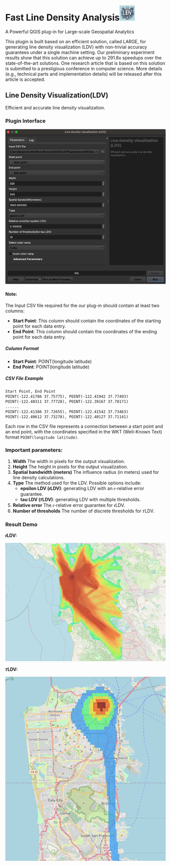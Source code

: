 # Fast Line Density Analysis<img src="README.assets/icon.png" alt="icon" style="zoom:200%;" />

A Powerful QGIS plug-in for Large-scale Geospatial Analytics

This plugin is built based on an efficient solution, called LARGE, for generating line density visualization (LDV) with non-trivial accuracy guarantees under a single machine setting. Our preliminary experiment results show that this solution can achieve up to 291.8x speedups over the state-of-the-art solutions. One research article that is based on this solution is submitted to a prestigious conference in computer science. More details (e.g., technical parts and implementation details) will be released after this article is accepted.

## Line Density Visualization(LDV)

Efficient and accurate line density visualization.

### **Plugin Interface**

![image-20250319135008590](README.assets/image-20250319135008590.png)

#### Note:

The Input CSV file required for the our plug-in should contain at least two columns:

- **Start Point**: This column should contain the coordinates of the starting point for each data entry.
- **End Point**: This column should contain the coordinates of the ending point for each data entry.

##### **Column Format**

- **Start Point**: POINT(longitude latitude)
- **End Point**: POINT(longitude latitude)

##### CSV File Example

```
Start Point, End Point
POINT(-122.41786 37.75775), POINT(-122.41942 37.77493)
POINT(-122.40311 37.77728), POINT(-122.39167 37.78171)
......
POINT(-122.41386 37.72655), POINT(-122.41542 37.73463)
POINT(-122.40612 37.73278), POINT(-122.40127 37.71141)
```

Each row in the CSV file represents a connection between a start point and an end point, with the coordinates specified in the WKT (Well-Known Text) format `POINT(longitude latitude)`.

### **Important parameters:**

1. **Width** 
   The width in pixels for the output visualization.
2. **Height** 
   The height in pixels for the output visualization.
3. **Spatial bandwidth (meters)** 
   The influence radius (in meters) used for line density calculations.
4. **Type** 
   The method used for the LDV. Possible options include:
   - **epsilon LDV (𝜖LDV)**: generating LDV with an 𝜖-relative error guarantee.
   - **tau LDV (𝜏LDV)**: generating LDV with multiple thresholds.
5. **Relative error** 
   The 𝜖-relative error guarantee for 𝜖LDV.
6. **Number of thresholds** 
   The number of discrete thresholds for 𝜏LDV.

### **Result Demo**

**𝜖LDV:**

![image-20240615181059678](README.assets/image-20240615181059678.png)

**𝜏LDV:**

![image-20250320020129855](README.assets/image-20250320020129855.png)
